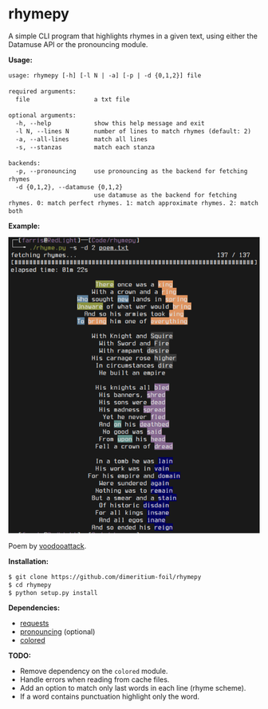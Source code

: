 # rhymepy
A simple CLI program that highlights rhymes in a given text, using either the Datamuse API or the pronouncing module.

**Usage:**
```
usage: rhymepy [-h] [-l N | -a] [-p | -d {0,1,2}] file

required arguments:
  file                  a txt file

optional arguments:
  -h, --help            show this help message and exit
  -l N, --lines N       number of lines to match rhymes (default: 2)
  -a, --all-lines       match all lines
  -s, --stanzas         match each stanza  

backends:
  -p, --pronouncing     use pronouncing as the backend for fetching rhymes
  -d {0,1,2}, --datamuse {0,1,2}
                        use datamuse as the backend for fetching rhymes. 0: match perfect rhymes. 1: match approximate rhymes. 2: match both
```

**Example:**
<p align="center">
  <img src=https://raw.githubusercontent.com/dimeritium-foil/rhymepy/master/example.png />
</p>

Poem by [voodooattack](https://github.com/voodooattack).

**Installation:**
```
$ git clone https://github.com/dimeritium-foil/rhymepy
$ cd rhymepy
$ python setup.py install
```

**Dependencies:**
* [requests](https://pypi.org/project/requests/)
* [pronouncing](https://pypi.org/project/pronouncing/) (optional)
* [colored](https://pypi.org/project/colored/)

**TODO:**
* Remove dependency on the `colored` module.
* Handle errors when reading from cache files.
* Add an option to match only last words in each line (rhyme scheme).
* If a word contains punctuation highlight only the word.
